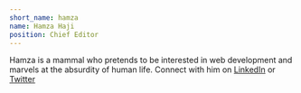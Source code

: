 ```yaml
---
short_name: hamza
name: Hamza Haji
position: Chief Editor
---
```

<div ><p>Hamza is a mammal who pretends to be interested in web development and marvels at the absurdity of human life. Connect with him on <a id="profile-link"  target="_blank" href="https://github.com/habasweiny">LinkedIn</a> or
<a id="profile-link"  target="_blank" href="https://twitter.com/hamzambo">Twitter</a>
</p></div>
